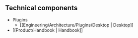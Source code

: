 ## Technical components

- Plugins
	- [[Engineering/Architecture/Plugins/Desktop | Desktop]]
- [[Product/Handbook | Handbook]]